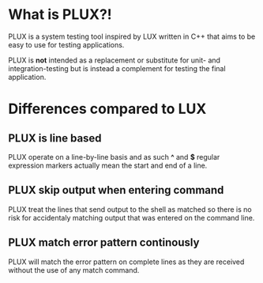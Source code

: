 What is PLUX?!
==============

PLUX is a system testing tool inspired by LUX written in C++ that aims
to be easy to use for testing applications.

PLUX is **not** intended as a replacement or substitute for unit- and
integration-testing but is instead a complement for testing the final
application.

Differences compared to LUX
===========================

PLUX is line based
------------------

PLUX operate on a line-by-line basis and as such **^** and **$**
regular expression markers actually mean the start and end of a line.

PLUX skip output when entering command
--------------------------------------

PLUX treat the lines that send output to the shell as matched so
there is no risk for accidentaly matching output that was entered
on the command line.

PLUX match error pattern continously
------------------------------------

PLUX will match the error pattern on complete lines as they are
received without the use of any match command.
